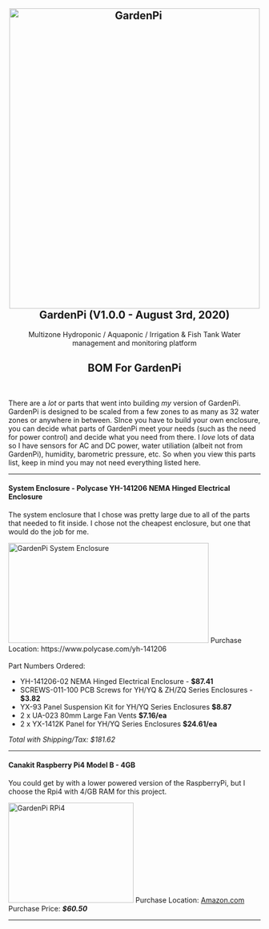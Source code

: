 <h2 align="center">
  <a name="gardenpi_logo" href="https://github.com/rjsears/GardenPi"><img src="https://github.com/rjsears/GardenPi/blob/master/images/gardenpi_cover.jpg" alt="GardenPi" height="600" width="500"></a>
  <br>
  GardenPi (V1.0.0 - August 3rd, 2020)
  </h2>
  <p align="center">
  Multizone Hydroponic / Aquaponic / Irrigation &amp; Fish Tank Water management and monitoring platform
  </p>
<h2 align="center">BOM For GardenPi</h2>
<br>

There are a <em>lot</em> or parts that went into building <em>my</em> version of GardenPi. GardenPi is designed to be scaled from a few zones to as many as 32 water zones or anywhere in between. SInce you have to build your own enclosure, you can decide what parts of GardenPi meet your needs (such as the need for power control) and decide what you need from there. I <em>love</em> lots of data so I have sensors for AC and DC power, water utiliation (albeit not from GardenPi), humidity, barometric pressure, etc. So when you view this parts list, keep in mind you may not need everything listed here.
<hr>

#### System Enclosure - Polycase YH-141206 NEMA Hinged Electrical Enclosure
The system enclosure that I chose was pretty large due to all of the parts that needed to fit inside. I chose not the cheapest enclosure, but one that would do the job for me.

<img src="https://github.com/rjsears/GardenPi/blob/master/images/gardenpi_system_enclosure.jpg" alt="GardenPi System Enclosure" height="200" width="400">
Purchase Location: https://www.polycase.com/yh-141206<br><br>
Part Numbers Ordered:
<ul>
  <li>YH-141206-02 NEMA Hinged Electrical Enclosure - <b>$87.41</b></li>
  <li>SCREWS-011-100 PCB Screws for YH/YQ & ZH/ZQ Series Enclosures - <b>$3.82</b> </li>
  <li>YX-93 Panel Suspension Kit for YH/YQ Series Enclosures <b>$8.87</b></li>
  <li>2 x UA-023 80mm Large Fan Vents <b>$7.16/ea</b></li>
  <li>2 x YX-1412K Panel for YH/YQ Series Enclosures <b>$24.61/ea</b></li>
</ul>
<em>Total with Shipping/Tax: $181.62</em>
<br>
<hr>

#### Canakit Raspberry Pi4 Model B - 4GB
You could get by with a lower powered version of the RaspberryPi, but I choose the Rpi4 with 4/GB RAM for this project.

<img src="https://github.com/rjsears/GardenPi/blob/master/images/canakit_rpi_4.jpg" alt="GardenPi RPi4" height="200" width="250">
Purchase Location: <a href="https://www.amazon.com/gp/product/B07TC2BK1X/ref=ppx_yo_dt_b_asin_title_o00_s01?ie=UTF8&psc=1">Amazon.com</a><br>
Purchase Price: <b><em>$60.50</em></b>
<br><hr>


